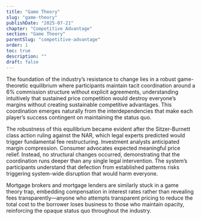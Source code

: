 ```yaml
---
title: "Game Theory"
slug: "game-theory"
publishDate: "2025-07-21"
chapter: "Competitive Advantage"
section: "Game Theory"
parentSlug: "competitive-advantage"
order: 1
toc: true
description: ""
draft: false
---
```


The foundation of the industry’s resistance to change lies in a robust game-theoretic equilibrium where participants maintain tacit coordination around a 6% commission structure without explicit agreements, understanding intuitively that sustained price competition would destroy everyone’s margins without creating sustainable competitive advantages. This coordination emerges naturally from the interdependencies that make each player’s success contingent on maintaining the status quo.

The robustness of this equilibrium became evident after the Sitzer-Burnett class action ruling against the NAR, which legal experts predicted would trigger fundamental fee restructuring. Investment analysts anticipated margin compression. Consumer advocates expected meaningful price relief. Instead, no structural changes occurred, demonstrating that the coordination runs deeper than any single legal intervention. The system’s participants understand that defection from established patterns risks triggering system-wide disruption that would harm everyone.

Mortgage brokers and mortgage lenders are similarly stuck in a game theory trap, embedding compensation in interest rates rather than revealing fees transparently—anyone who attempts transparent pricing to reduce the total cost to the borrower loses business to those who maintain opacity, reinforcing the opaque status quo throughout the industry.

